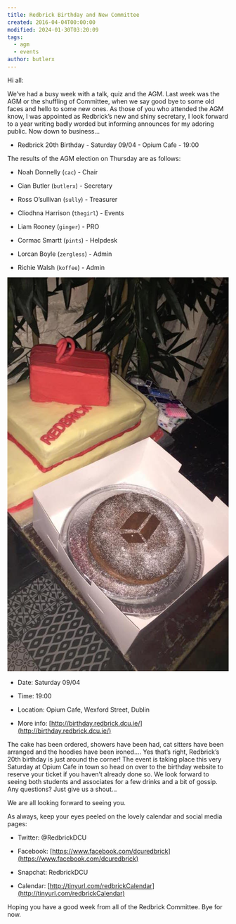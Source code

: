 ```yaml
---
title: Redbrick Birthday and New Committee
created: 2016-04-04T00:00:00
modified: 2024-01-30T03:20:09
tags:
  - agm
  - events
author: butlerx
---
```


Hi all:

We’ve had a busy week with a talk, quiz and the AGM. Last week was the AGM or the shuffling of Committee, when we say good bye to some old faces and hello to some new ones. As those of you who attended the AGM know, I was appointed as Redbrick’s new and shiny secretary, I look forward to a year writing badly worded but informing announces for my adoring public. Now down to business…

* Redbrick 20th Birthday - Saturday 09/04 - Opium Cafe - 19:00

The results of the AGM election on Thursday are as follows:

* Noah Donnelly (`cac`) - Chair

* Cian Butler (`butlerx`) - Secretary

* Ross O’sullivan (`sully`) - Treasurer

* Cliodhna Harrison (`thegirl`) - Events

* Liam Rooney (`ginger`) - PRO

* Cormac Smartt (`pints`) - Helpdesk

* Lorcan Boyle (`zergless`) - Admin

* Richie Walsh (`koffee`) - Admin

![Birthday Cake](../res/cake.jpg)

* Date: Saturday 09/04

* Time: 19:00

* Location: Opium Cafe, Wexford Street, Dublin

* More info: [http://birthday.redbrick.dcu.ie/](http://birthday.redbrick.dcu.ie/)

The cake has been ordered, showers have been had, cat sitters have been arranged and the hoodies have been ironed…. Yes that’s right, Redbrick’s 20th birthday is just around the corner! The event is taking place this very Saturday at Opium Cafe in town so head on over to the birthday website to reserve your ticket if you haven’t already done so. We look forward to seeing both students and associates for a few drinks and a bit of gossip. Any questions? Just give us a shout…

We are all looking forward to seeing you.

As always, keep your eyes peeled on the lovely calendar and social media pages:

* Twitter: @RedbrickDCU

* Facebook: [https://www.facebook.com/dcuredbrick](https://www.facebook.com/dcuredbrick)

* Snapchat: RedbrickDCU

* Calendar: [http://tinyurl.com/redbrickCalendar](http://tinyurl.com/redbrickCalendar)

Hoping you have a good week from all of the Redbrick Committee. Bye for now.
